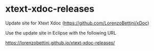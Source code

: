 # xtext-xdoc-releases
Update site for Xtext Xdoc (https://github.com/LorenzoBettini/xDoc)

Use the update site in Eclipse with the following URL

https://lorenzobettini.github.io/xtext-xdoc-releases/
